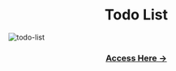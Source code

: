 <h1 align="center"> Todo List </h1>

![todo-list](https://github.com/user-attachments/assets/15a8217f-1acc-4e67-a1a7-7e2c8638059d)

<h3 align="center"> <a href="https://vinoddhaware.github.io/todo-list/"> Access Here ->  </a> </h3>
